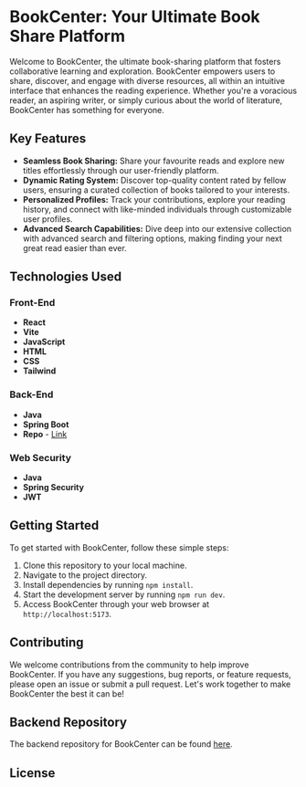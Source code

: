 # BookCenter: Your Ultimate Book Share Platform

Welcome to BookCenter, the ultimate book-sharing platform that fosters collaborative learning and exploration. BookCenter empowers users to share, discover, and engage with diverse resources, all within an intuitive interface that enhances the reading experience. Whether you're a voracious reader, an aspiring writer, or simply curious about the world of literature, BookCenter has something for everyone.

## Key Features

- **Seamless Book Sharing:** Share your favourite reads and explore new titles effortlessly through our user-friendly platform.
- **Dynamic Rating System:** Discover top-quality content rated by fellow users, ensuring a curated collection of books tailored to your interests.
- **Personalized Profiles:** Track your contributions, explore your reading history, and connect with like-minded individuals through customizable user profiles.
- **Advanced Search Capabilities:** Dive deep into our extensive collection with advanced search and filtering options, making finding your next great read easier than ever.

## Technologies Used

### Front-End
- **React**
- **Vite**
- **JavaScript**
- **HTML**
- **CSS**
- **Tailwind**

### Back-End
- **Java**
- **Spring Boot**
- **Repo** - [Link](https://github.com/vikashSprem/Book-Store-Application-Backend.git)

### Web Security
- **Java**
- **Spring Security**
- **JWT**

## Getting Started

To get started with BookCenter, follow these simple steps:

1. Clone this repository to your local machine.
2. Navigate to the project directory.
3. Install dependencies by running `npm install`.
4. Start the development server by running `npm run dev`.
5. Access BookCenter through your web browser at `http://localhost:5173`.

## Contributing

We welcome contributions from the community to help improve BookCenter. If you have any suggestions, bug reports, or feature requests, please open an issue or submit a pull request. Let's work together to make BookCenter the best it can be!

## Backend Repository

The backend repository for BookCenter can be found [here](https://github.com/vikashSprem/Book-Store-Application-Backend.git).

## License
